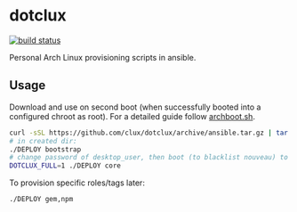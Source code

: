 # dotclux
[![build status](https://secure.travis-ci.org/clux/dotclux.svg)](http://travis-ci.org/clux/dotclux)

Personal Arch Linux provisioning scripts in ansible.

## Usage
Download and use on second boot (when successfully booted into a configured chroot as root).
For a detailed guide follow [archboot.sh](./archboot.sh).

```sh
curl -sSL https://github.com/clux/dotclux/archive/ansible.tar.gz | tar xz
# in created dir:
./DEPLOY bootstrap
# change password of desktop_user, then boot (to blacklist nouveau) to an X desktop
DOTCLUX_FULL=1 ./DEPLOY core
```

To provision specific roles/tags later:

```sh
./DEPLOY gem,npm
```
